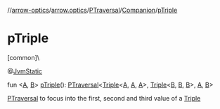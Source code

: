 //[arrow-optics](../../../../index.md)/[arrow.optics](../../index.md)/[PTraversal](../index.md)/[Companion](index.md)/[pTriple](p-triple.md)

# pTriple

[common]\

@[JvmStatic](https://kotlinlang.org/api/latest/jvm/stdlib/kotlin.jvm/-jvm-static/index.html)

fun &lt;[A](p-triple.md), [B](p-triple.md)&gt; [pTriple](p-triple.md)(): [PTraversal](../index.md)&lt;[Triple](https://kotlinlang.org/api/latest/jvm/stdlib/kotlin/-triple/index.html)&lt;[A](p-triple.md), [A](p-triple.md), [A](p-triple.md)&gt;, [Triple](https://kotlinlang.org/api/latest/jvm/stdlib/kotlin/-triple/index.html)&lt;[B](p-triple.md), [B](p-triple.md), [B](p-triple.md)&gt;, [A](p-triple.md), [B](p-triple.md)&gt;

[PTraversal](../index.md) to focus into the first, second and third value of a [Triple](https://kotlinlang.org/api/latest/jvm/stdlib/kotlin/-triple/index.html)
